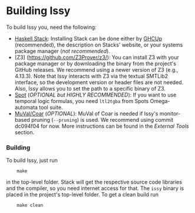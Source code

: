 # Building  Issy

To build Issy you, need the following: 
- [Haskell Stack](https://www.haskellstack.org/): Installing Stack can be done either by [GHCUp](https://www.haskell.org/ghcup/) (recommended), the description on Stacks' website, or your systems package manager (*not recommended*). 
- [Z3] (https://github.com/Z3Prover/z3/): You can install Z3 with your package manager or by downloading the binary from the project's GitHub releases. We recommend using a newer version of Z3 (e.g., 4.13.3). Note that Issy interacts with Z3 via the textual SMTLib2 interface, so the development version or header files are not needed. Also, Issy allows you to set the path to a specific binary of Z3.
- [Spot](https://spot.lre.epita.fr/) (*OPTIONAL but HIGHLY RECOMMENDED*): If you want to use temporal logic formulas, you need ``ltl2tgba`` from Spots Omega-automata tool suite.
- [MuVal/Coar](https://github.com/hiroshi-unno/coar) (*OPTIONAL*): MuVal of Coar is needed if Issy's monitor-based pruning (``--pruning``) is used. We recommend using commit dc094f04 for now. More instructions can be found in the *External Tools* section.

### Building

To build Issy, just run
```
    make 
```
in the top-level folder. Stack will get the respective source code libraries and the compiler, so you need internet access for that. The ``issy`` binary is placed in the project's top-level folder. To get a clean build run
```
    make clean
```


